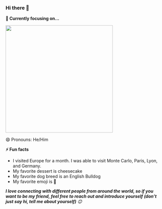 ### Hi there 👋

<strong>🔭 Currently focusing on...</strong>

<a href="https://github.com/PhraxayaM/ProjectGrowth"> <img src="https://github-readme-stats.vercel.app/api/pin/?username=PhraxayaM&repo=Instagram" width=350> </a>

😄 Pronouns: He/Him


<strong>⚡ Fun facts</strong>
- I visited Europe for a month. I was able to visit Monte Carlo, Paris, Lyon, and Germany.
- My favorite dessert is cheesecake
- My favorite dog breed is an English Bulldog
- My favorite emoji is 🤔

<em><b>I love connecting with different people from around the world, so if you want to be my friend, feel free to reach out and introduce yourself (don’t just say hi, tell me about yourself)</b> 😊 </em>

<!--
**PhraxayaM/PhraxayaM** is a ✨ _special_ ✨ repository because its `README.md` (this file) appears on your GitHub profile.

Here are some ideas to get you started:

- 🔭 I’m currently working on ...
- 🌱 I’m currently learning ...
- 👯 I’m looking to collaborate on ...
- 🤔 I’m looking for help with ...
- 💬 Ask me about ...
- 📫 How to reach me: ...
- 😄 Pronouns: ...
- ⚡ Fun fact: ...
-->
